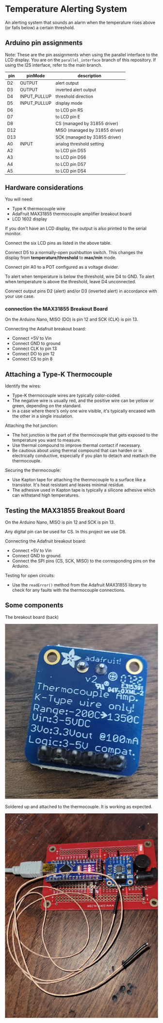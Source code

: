 # Temperature Alerting System

An alerting system that sounds an alarm when the temperature rises above (or falls below) a certain threshold. 

## Arduino pin assignments

Note: These are the pin assignments when using the parallel interface to the LCD display. You are on the `parallel_interface` branch of this repository. If using the I2S interface, refer to the main branch.

| pin  | pinMode      | description                          |
|------|--------------|--------------------------------------|
| D2   | OUTPUT       | alert output                         |
| D3   | OUTPUT       | inverted alert output                |
| D4   | INPUT_PULLUP | threshold direction                  |
| D5   | INPUT_PULLUP | display mode                         |
| D6   |              | to LCD pin RS                        |
| D7   |              | to LCD pin E                         |
| D8   |              | CS (managed by 31855 driver)         |
| D12  |              | MISO (managed by 31855 driver)       |
| D13  |              | SCK (managed by 31855 driver)        |
| A0   | INPUT        | analog threshold setting             |
| A2   |              | to LCD pin DS5                       |
| A3   |              | to LCD pin DS6                       |
| A4   |              | to LCD pin DS7                       |
| A5   |              | to LCD pin DS4                       |

## Hardware considerations

You will need:
- Type K thermocouple wire
- AdaFruit MAX31855 thermocouple amplifier breakout board
- LCD 1602 display

If you don't have an LCD display, the output is also printed to the serial monitor.

Connect the six LCD pins as listed in the above table.

Connect D5 to a normally-open pushbutton switch. This changes the display from **temperature/threshold** to **max/min** mode.

Connect pin A0 to a POT configured as a voltage divider.

To alert when temperature is below the threshold, wire D4 to GND. To alert when temperature is above the threshold, leave D4 unconnected.

Connect output pins D2 (alert) and/or D3 (inverted alert) in accordance with your use case.

### connection the MAX31855 Breakout Board

On the Arduino Nano, MISO (DO) is pin 12 and SCK (CLK) is pin 13.

Connecting the Adafruit breakout board:
- Connect +5V to Vin
- Connect GND to ground
- Connect CLK to pin 13
- Connect DO to pin 12
- Connect CS to pin 8

## Attaching a Type-K Thermocouple

Identify the wires:
- Type-K thermocouple wires are typically color-coded.
- The negative wire is usually red, and the positive wire can be yellow or green, depending on the standard.
- In a case where there's only one wire visible, it's typically encased with the other in a single insulation.

Attaching the hot junction:
- The hot junction is the part of the thermocouple that gets exposed to the temperature you want to measure.
- Use thermal compound to improve thermal contact if necessary.
- Be cautious about using thermal compound that can harden or is electrically conductive, especially if you plan to detach and reattach the thermocouple.

Securing the thermocouple:
- Use Kapton tape for attaching the thermocouple to a surface like a transistor. It's heat resistant and leaves minimal residue.
- The adhesive used in Kapton tape is typically a silicone adhesive which can withstand high temperatures.

## Testing the MAX31855 Breakout Board

On the Arduino Nano, MISO is pin 12 and SCK is pin 13.

Any digital pin can be used for CS. In this project we use D8.

Connecting the Adafruit breakout board:
- Connect +5V to Vin
- Connect GND to ground.
- Connect the SPI pins (CS, SCK, MISO) to the corresponding pins on the Arduino.

Testing for open circuits:
- Use the `readError()` method from the Adafruit MAX31855 library to check for any faults with the thermocouple connections.

## Some components

The breakout board (back)

![Breakout board 1](thermo1.jpg)

Soldered up and attached to the thermocouple. It is working as expected.

![prototype](thermo3.jpg)

